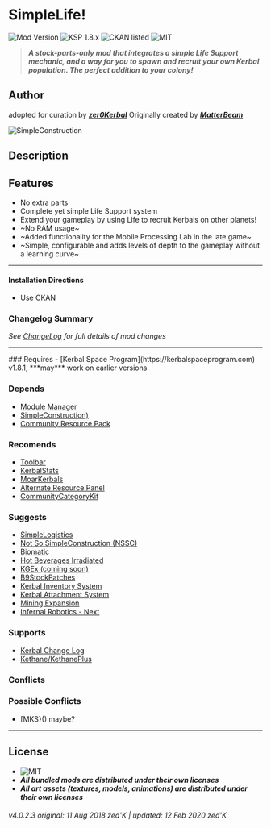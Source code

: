 <!-- Readme.md v1.2.0.0
SimpleLife
created: 17 Jul 18
updated: 12 Feb 2020 -->

<!-- Download on SpaceDock here or Github here.
Also available on CKAN. -->

# SimpleLife!
![Mod Version](https://img.shields.io/github/v/release/zer0Kerbal/SimpleLife?include_prereleases)
![KSP 1.8.x](https://img.shields.io/badge/KSP%20version-1.8.x-66ccff.svg?style=flat-square) 
![CKAN listed](https://img.shields.io/badge/CKAN-Indexed-brightgreen.svg) ![MIT](https://img.shields.io/badge/license-MIT-success "MIT") 

> ***A stock-parts-only mod that integrates a simple Life Support mechanic, and a way for you to spawn and recruit your own Kerbal population. The perfect addition to your colony!*** 
## Author
adopted for curation by ***[zer0Kerbal](https://forum.kerbalspaceprogram.com/index.php?/profile/190933-zer0kerbal/)*** Originally created by [***MatterBeam***](http://forum.kerbalspaceprogram.com/index.php?/profile/133334-matterbeam/)

![SimpleConstruction](https://spacedock.info/content/matterbeam_328/SimpleLife/SimpleLife-1465774887.7852516.jpg "SimpleLife")

## Description


## Features
- No extra parts
- Complete yet simple Life Support system
- Extend your gameplay by using Life to recruit Kerbals on other planets! 
- ~No RAM usage~
- ~Added functionality for the Mobile Processing Lab in the late game~
- ~Simple, configurable and adds levels of depth to the gameplay without a learning curve~

<hr>

#### Installation Directions 
- Use CKAN

### Changelog Summary
*See [ChangeLog](https://github.com/zer0Kerbal/SimpleConstruction/blob/master/Changelog.md) for full details of mod changes*
<hr>
### Requires
- [Kerbal Space Program](https://kerbalspaceprogram.com) v1.8.1, ***may*** work on earlier versions

### Depends
- [Module Manager](http://forum.kerbalspaceprogram.com/index.php?/topic/50533-105-*)
- [SimpleConstruction)](https://forum.kerbalspaceprogram.com/index.php?/topic/191424-ksp-*)
- [Community Resource Pack](https://forum.kerbalspaceprogram.com/index.php?/topic/166314-*)
 
### Recomends
- [Toolbar](https://forum.kerbalspaceprogram.com/index.php?/topic/161857-*)
- [KerbalStats](https://forum.kerbalspaceprogram.com/index.php?/topic/89285-*)
- [MoarKerbals](https://forum.kerbalspaceprogram.com/index.php?/topic/191525-*)
- [Alternate Resource Panel](https://forum.kerbalspaceprogram.com/index.php?/topic/54876-*)
- [CommunityCategoryKit](https://forum.kerbalspaceprogram.com/index.php?/topic/149840-*)

### Suggests
- [SimpleLogistics](https://forum.kerbalspaceprogram.com/index.php?/topic/191045-*/)
- [Not So SimpleConstruction (NSSC)](http://forum.kerbalspaceprogram.com/index.php?/topic/152309-*)
- [Biomatic](https://forum.kerbalspaceprogram.com/index.php?/topic/191426-*)
- [Hot Beverages Irradiated](https://github.com/zer0Kerbal/HotBeverageIrradiated)
- [KGEx (coming soon)](https://github.com/zer0Kerbal/)
- [B9StockPatches](https://forum.kerbalspaceprogram.com/index.php?/topic/190870-*)
- [Kerbal Inventory System](http://forum.kerbalspaceprogram.com/index.php?/topic/149848-*)
- [Kerbal Attachment System](http://forum.kerbalspaceprogram.com/index.php?/topic/142594-*)
- [Mining Expansion](http://forum.kerbalspaceprogram.com/index.php?/topic/130325-*)
- [Infernal Robotics - Next](https://forum.kerbalspaceprogram.com/index.php?/topic/184787-*)

### Supports
- [Kerbal Change Log](https://forum.kerbalspaceprogram.com/index.php?/topic/179207-*)
- [Kethane/KethanePlus](http://forum.kerbalspaceprogram.com/index.php?/topic/119480-*)

### Conflicts

### Possible Conflicts
- [MKS}() maybe?
<hr>

## License
- ![MIT](https://img.shields.io/badge/license-MIT-success "MIT")<br>
- ***All bundled mods are distributed under their own licenses***<br>
- ***All art assets (textures, models, animations) are distributed under their own licenses***<br>

###### v4.0.2.3 original: 11 Aug 2018 zed'K | updated: 12 Feb 2020 zed'K

<!--
CC BY-NC-SA-4.0
zer0Kerbal-->
